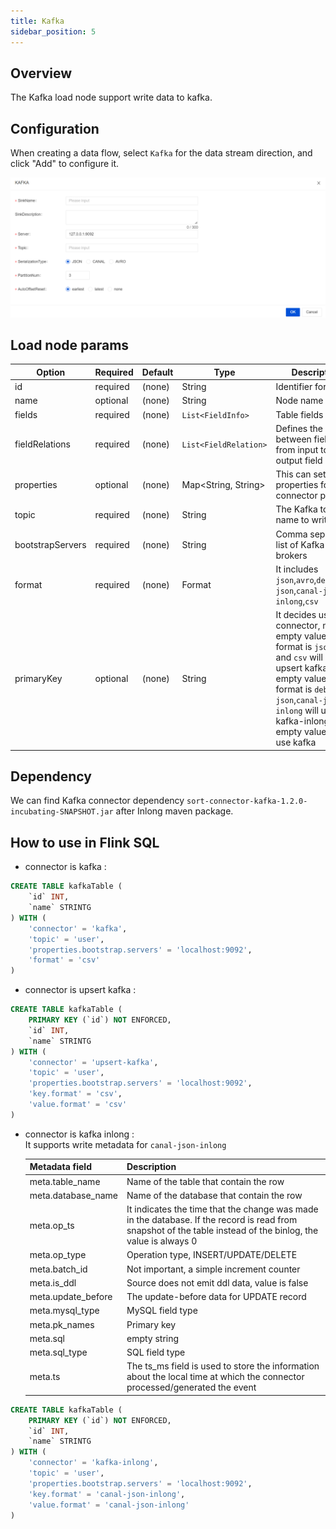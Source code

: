 ```yaml
---
title: Kafka
sidebar_position: 5
---
```

## Overview

The Kafka load node support write data to kafka.

## Configuration
When creating a data flow, select `Kafka` for the data stream direction, and click "Add" to configure it.

![Kafka Configuration](img/kafka.png)

## Load node params
|  Option | Required  |  Default |  Type | Description  |
|---|---|---|---|---|
|id|required|(none)|String|Identifier for node|
|name|optional|(none)|String|Node name
|fields|required|(none)|`List<FieldInfo>`|Table fields|
|fieldRelations|required|(none)|`List<FieldRelation>`|Defines the relation between fields from input to output field|
|properties|optional|(none)|Map<String, String>|This can set other properties for connector params|
|topic | required  |  (none) | String  | The Kafka topic name to write|
|bootstrapServers| required  |  (none) | String  | Comma separated list of Kafka brokers |
|format | required  |  (none) | Format  | It includes `json`,`avro`,`debezium-json`,`canal-json-inlong`,`csv` |
|primaryKey|optional|(none)|String|It decides use what connector, not empty value and format is `json`,`avro` and `csv`  will use upsert kafka, not empty value and format is `debezium-json`,`canal-json-inlong`  will use kafka-inlong, empty value will use kafka|

## Dependency

We can find Kafka connector dependency `sort-connector-kafka-1.2.0-incubating-SNAPSHOT.jar` after Inlong maven package.

## How to use in Flink SQL

* connector is kafka :
```sql
CREATE TABLE kafkaTable (
    `id` INT,
    `name` STRINTG
) WITH (
    'connector' = 'kafka',
    'topic' = 'user',
    'properties.bootstrap.servers' = 'localhost:9092',
    'format' = 'csv'
)

```
* connector is upsert kafka :
```sql
CREATE TABLE kafkaTable (
    PRIMARY KEY (`id`) NOT ENFORCED,
    `id` INT,
    `name` STRINTG
) WITH (
    'connector' = 'upsert-kafka',
    'topic' = 'user',
    'properties.bootstrap.servers' = 'localhost:9092',
    'key.format' = 'csv',
    'value.format' = 'csv'
)
```
* connector is kafka inlong :  
 It supports write metadata for `canal-json-inlong`  

  |  Metadata field | Description  | 
  |---|---|
  |meta.table_name | Name of the table that contain the row  | 
  |meta.database_name | Name of the database that contain the row  |
  |meta.op_ts| It indicates the time that the change was made in the database. If the record is read from snapshot of the table instead of the binlog, the value is always 0|
  |meta.op_type|Operation type, INSERT/UPDATE/DELETE|
  |meta.batch_id|Not important, a simple increment counter|
  |meta.is_ddl|Source does not emit ddl data, value is false|
  |meta.update_before|The update-before data for UPDATE record|
  |meta.mysql_type|MySQL field type|
  |meta.pk_names|Primary key|
  |meta.sql|empty string|
  |meta.sql_type|SQL field type|
  |meta.ts|The ts_ms field is used to store the information about the local time at which the connector processed/generated the event|
 
```sql
CREATE TABLE kafkaTable (
    PRIMARY KEY (`id`) NOT ENFORCED,
    `id` INT,
    `name` STRINTG
) WITH (
    'connector' = 'kafka-inlong',
    'topic' = 'user',
    'properties.bootstrap.servers' = 'localhost:9092',
    'key.format' = 'canal-json-inlong',
    'value.format' = 'canal-json-inlong'
)
```
